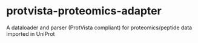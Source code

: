 # protvista-proteomics-adapter
A dataloader and parser (ProtVista compliant) for proteomics/peptide data imported in UniProt
